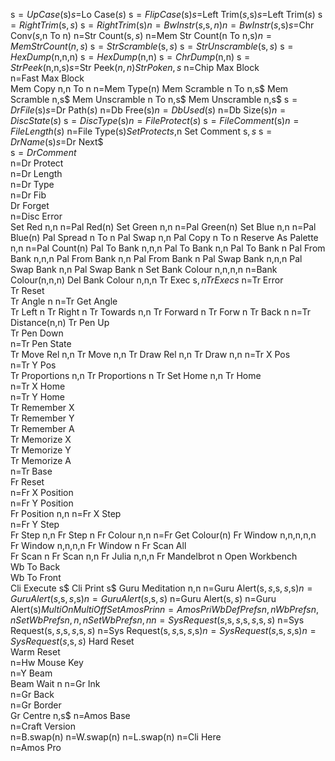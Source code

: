  s$=Up Case$(s$)
 s$=Lo Case$(s$)
 s$=Flip Case$(s$)
 s$=Left Trim$(s$,s$)
 s$=Left Trim$(s$)
 s$=Right Trim$(s$,s$)
 s$=Right Trim$(s$)
 n=Bw Instr(s$,s$,n)
 n=Bw Instr(s$,s$)
 s$=Chr Conv$(s$,n To n)
 n=Str Count(s$,s$)
 n=Mem Str Count(n To n,s$)
 n=Mem Str Count(n,s$)
 s$=Str Scramble$(s$,s$)
 s$=Str Unscramble$(s$,s$)
 s$=Hex Dump$(n,n,n)
 s$=Hex Dump$(n,n)
 s$=Chr Dump$(n,n)
 s$=Str Peek$(n,n,s$)
 s$=Str Peek$(n,n)
 Str Poke n,s$ 
 n=Chip Max Block  
 n=Fast Max Block  
 Mem Copy n,n To n 
 n=Mem Type(n)
 Mem Scramble n To n,s$ 
 Mem Scramble n,s$ 
 Mem Unscramble n To n,s$ 
 Mem Unscramble n,s$ 
 s$=Dr File$(s$)
 s$=Dr Path$(s$)
 n=Db Free(s$)
 n=Db Used(s$)
 n=Db Size(s$)
 n=Disc State(s$)
 s$=Disc Type$(s$)
 n=File Protect(s$)
 s$=File Comment$(s$)
 n=File Length(s$)
 n=File Type(s$)
 Set Protect s$,n 
 Set Comment s$,s$ 
 s$=Dr Name$(s$)
 s$=Dr Next$  
 s$=Dr Comment$  
 n=Dr Protect  
 n=Dr Length  
 n=Dr Type  
 n=Dr Fib  
 Dr Forget  
 n=Disc Error  
 Set Red n,n 
 n=Pal Red(n)
 Set Green n,n 
 n=Pal Green(n)
 Set Blue n,n 
 n=Pal Blue(n)
 Pal Spread n To n 
 Pal Swap n,n 
 Pal Copy n To n 
 Reserve As Palette n,n 
 n=Pal Count(n)
 Pal To Bank n,n,n 
 Pal To Bank n,n 
 Pal To Bank n 
 Pal From Bank n,n,n 
 Pal From Bank n,n 
 Pal From Bank n 
 Pal Swap Bank n,n,n 
 Pal Swap Bank n,n 
 Pal Swap Bank n 
 Set Bank Colour n,n,n,n 
 n=Bank Colour(n,n,n)
 Del Bank Colour n,n,n 
 Tr Exec s$,n 
 Tr Exec s$ 
 n=Tr Error  
 Tr Reset  
 Tr Angle n 
 n=Tr Get Angle  
 Tr Left n 
 Tr Right n 
 Tr Towards n,n 
 Tr Forward n 
 Tr Forw n 
 Tr Back n 
 n=Tr Distance(n,n)
 Tr Pen Up  
 Tr Pen Down  
 n=Tr Pen State  
 Tr Move Rel n,n 
 Tr Move n,n 
 Tr Draw Rel n,n 
 Tr Draw n,n 
 n=Tr X Pos  
 n=Tr Y Pos  
 Tr Proportions n,n 
 Tr Proportions n 
 Tr Set Home n,n 
 Tr Home  
 n=Tr X Home  
 n=Tr Y Home  
 Tr Remember X  
 Tr Remember Y  
 Tr Remember A  
 Tr Memorize X  
 Tr Memorize Y  
 Tr Memorize A  
 n=Tr Base  
 Fr Reset  
 n=Fr X Position  
 n=Fr Y Position  
 Fr Position n,n 
 n=Fr X Step  
 n=Fr Y Step  
 Fr Step n,n 
 Fr Step n 
 Fr Colour n,n 
 n=Fr Get Colour(n)
 Fr Window n,n,n,n,n 
 Fr Window n,n,n,n 
 Fr Window n 
 Fr Scan All  
 Fr Scan n 
 Fr Scan n,n 
 Fr Julia n,n,n 
 Fr Mandelbrot n 
 Open Workbench  
 Wb To Back  
 Wb To Front  
 Cli Execute s$ 
 Cli Print s$ 
 Guru Meditation n,n 
 n=Guru Alert(s$,s$,s$,s$,s$)
 n=Guru Alert(s$,s$,s$,s$)
 n=Guru Alert(s$,s$,s$)
 n=Guru Alert(s$,s$)
 n=Guru Alert(s$)
 Multi On  
 Multi Off  
 Set Amos Pri n 
 n=Amos Pri  
 Wb Def Prefs n,n 
 Wb Prefs n,n 
 Set Wb Prefs n,n,n 
 Set Wb Prefs n,n 
 n=Sys Request(s$,s$,s$,s$,s$,s$,s$)
 n=Sys Request(s$,s$,s$,s$,s$,s$)
 n=Sys Request(s$,s$,s$,s$,s$)
 n=Sys Request(s$,s$,s$,s$)
 n=Sys Request(s$,s$,s$)
 Hard Reset  
 Warm Reset  
 n=Hw Mouse Key  
 n=Y Beam  
 Beam Wait n 
 n=Gr Ink  
 n=Gr Back  
 n=Gr Border  
 Gr Centre n,s$ 
 n=Amos Base  
 n=Craft Version  
 n=B.swap(n)
 n=W.swap(n)
 n=L.swap(n)
 n=Cli Here  
 n=Amos Pro  
